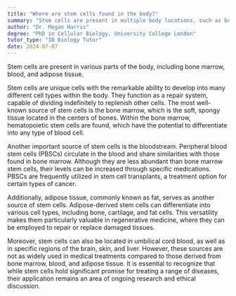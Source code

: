 ```yaml
---
title: "Where are stem cells found in the body?"
summary: "Stem cells are present in multiple body locations, such as bone marrow, blood, and adipose tissue, playing crucial roles in development and regeneration."
author: "Dr. Megan Harris"
degree: "PhD in Cellular Biology, University College London"
tutor_type: "IB Biology Tutor"
date: 2024-07-07
---
```


Stem cells are present in various parts of the body, including bone marrow, blood, and adipose tissue.

Stem cells are unique cells with the remarkable ability to develop into many different cell types within the body. They function as a repair system, capable of dividing indefinitely to replenish other cells. The most well-known source of stem cells is the bone marrow, which is the soft, spongy tissue located in the centers of bones. Within the bone marrow, hematopoietic stem cells are found, which have the potential to differentiate into any type of blood cell.

Another important source of stem cells is the bloodstream. Peripheral blood stem cells (PBSCs) circulate in the blood and share similarities with those found in bone marrow. Although they are less abundant than bone marrow stem cells, their levels can be increased through specific medications. PBSCs are frequently utilized in stem cell transplants, a treatment option for certain types of cancer.

Additionally, adipose tissue, commonly known as fat, serves as another source of stem cells. Adipose-derived stem cells can differentiate into various cell types, including bone, cartilage, and fat cells. This versatility makes them particularly valuable in regenerative medicine, where they can be employed to repair or replace damaged tissues.

Moreover, stem cells can also be located in umbilical cord blood, as well as in specific regions of the brain, skin, and liver. However, these sources are not as widely used in medical treatments compared to those derived from bone marrow, blood, and adipose tissue. It is essential to recognize that while stem cells hold significant promise for treating a range of diseases, their application remains an area of ongoing research and ethical discussion.
    